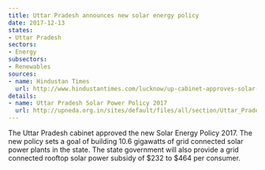 ```yaml
---
title: Uttar Pradesh announces new solar energy policy
date: 2017-12-13
states:
- Uttar Pradesh
sectors:
- Energy
subsectors:
- Renewables
sources:
- name: Hindustan Times
  url: http://www.hindustantimes.com/lucknow/up-cabinet-approves-solar-policy-nod-to-application-for-jewar-airport/story-yfSoeglwQXdCGogBJoRzdI.html
details:
- name: Uttar Pradesh Solar Power Policy 2017
  url: http://upneda.org.in/sites/default/files/all/section/Uttar_Pradesh_Solar_Power_Policy-2017___Final_Draft_.pdf
---
```


The Uttar Pradesh cabinet approved the new Solar Energy Policy 2017. The new policy sets a goal of building 10.6 gigawatts of grid connected solar power plants in the state. The state government will also provide a grid connected rooftop solar power subsidy of $232 to $464 per consumer.
